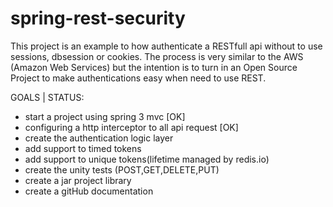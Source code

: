 spring-rest-security
====================

This project is an example to how authenticate a RESTfull api without to use sessions, dbsession or cookies. The process is 
very similar to the AWS (Amazon Web Services) but the intention is to turn in an Open Source Project to make authentications easy when need to use REST.

GOALS | STATUS:
- start a  project using spring 3 mvc [OK]
- configuring a http interceptor to all api request [OK]
- create the authentication logic layer
- add support to timed tokens
- add support to unique tokens(lifetime managed by redis.io)
- create the unity tests (POST,GET,DELETE,PUT)
- create a jar project library
- create a gitHub documentation
